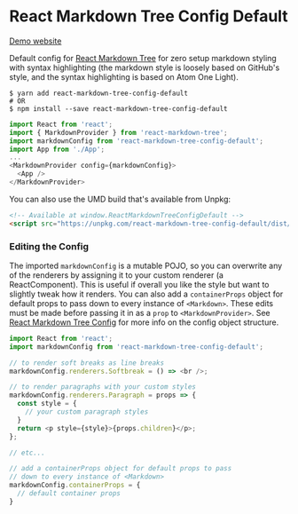 # React Markdown Tree Config Default

[Demo website](https://react-markdown-tree.rafgraph.dev)

Default config for [React Markdown Tree](https://github.com/rafgraph/react-markdown-tree) for zero setup markdown styling with syntax highlighting (the markdown style is loosely based on GitHub's style, and the syntax highlighting is based on Atom One Light).

```shell
$ yarn add react-markdown-tree-config-default
# OR
$ npm install --save react-markdown-tree-config-default
```

```js
import React from 'react';
import { MarkdownProvider } from 'react-markdown-tree';
import markdownConfig from 'react-markdown-tree-config-default';
import App from './App';
...
<MarkdownProvider config={markdownConfig}>
  <App />
</MarkdownProvider>
```

You can also use the UMD build that's available from Unpkg:
```html
<!-- Available at window.ReactMarkdownTreeConfigDefault -->
<script src="https://unpkg.com/react-markdown-tree-config-default/dist/react-markdown-tree-config-default.min.js"></script>
```

### Editing the Config

The imported `markdownConfig` is a mutable POJO, so you can overwrite any of the renderers by assigning it to your custom renderer (a ReactComponent). This is useful if overall you like the style but want to slightly tweak how it renders. You can also add a `containerProps` object for default props to pass down to every instance of `<Markdown>`. These edits must be made before passing it in as a `prop` to `<MarkdownProvider>`. See [React Markdown Tree Config](https://github.com/rafgraph/react-markdown-tree#config-object) for more info on the config object structure.
```js
import React from 'react';
import markdownConfig from 'react-markdown-tree-config-default';

// to render soft breaks as line breaks
markdownConfig.renderers.Softbreak = () => <br />;

// to render paragraphs with your custom styles
markdownConfig.renderers.Paragraph = props => {
  const style = {
    // your custom paragraph styles
  }
  return <p style={style}>{props.children}</p>;
};

// etc...

// add a containerProps object for default props to pass
// down to every instance of <Markdown>
markdownConfig.containerProps = {
  // default container props
}
```
